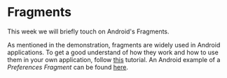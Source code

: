 # Fragments

This week we will briefly touch on Android's Fragments.

As mentioned in the demonstration, fragments are widely used in Android applications. To get a good understand of how they work and how to use them in your own application, follow [this](http://www.journaldev.com/9266/android-fragment-example-tutorial-lifecycle) tutorial. An Android example of a *Preferences Fragment* can be found [here](http://developer.android.com/reference/android/preference/PreferenceFragment.html).
